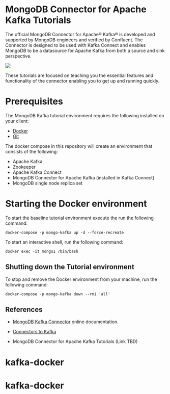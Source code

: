 # MongoDB Connector for Apache Kafka Tutorials

The official MongoDB Connector for Apache® Kafka® is developed and supported by MongoDB engineers and verified by Confluent. The Connector is designed to be used with Kafka Connect and enables MongoDB to be a datasource for Apache Kafka from both a source and sink perspective.

![](https://webassets.mongodb.com/_com_assets/cms/mongodbkafka-hblts5yy33.png)

These tutorials are focused on teaching you the essential features and functionality of the connector enabling you to get up and running quickly.

# Prerequisites

The MongoDB Kafka tutorial environment requires the following installed on your client:

- [Docker](https://docs.docker.com/get-docker/)
- [Git]()

The docker compose in this repository will create an environment that consists of the following:

- Apache Kafka
- Zookeeper
- Apache Kafka Connect
- MongoDB Connector for Apache Kafka (installed in Kafka Connect)
- MongoDB single node replica set

# Starting the Docker environment

To start the baseline tutorial environment execute the run the following command:

```
docker-compose -p mongo-kafka up -d --force-recreate
```

To start an interactive shell, run the following command:

```
docker exec -it mongo1 /bin/bash
```

## Shutting down the Tutorial environment

To stop and remove the Docker environment from your
machine, run the following command:

```
docker-compose -p mongo-kafka down --rmi 'all'
```

## References

- [MongoDB Kafka Connector](https://docs.mongodb.com/kafka-connector/current/) online documentation.

- [Connectors to Kafka](https://docs.confluent.io/home/connect/overview.html)
- MongoDB Connector for Apache Kafka Tutorials (Link TBD)
# kafka-docker
# kafka-docker
